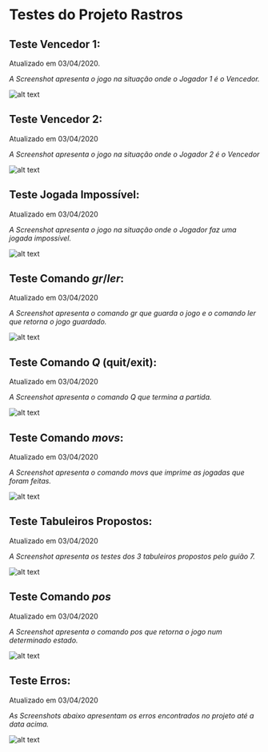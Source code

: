 # Testes do Projeto Rastros

## Teste Vencedor 1:
Atualizado em 03/04/2020.

_A Screenshot apresenta o jogo na situação onde o Jogador 1 é o Vencedor._

![alt text](https://github.com/Alef-Keuffer/LA1PL2G1/blob/master/Testes/Screens/Jogador%201.png)


## Teste Vencedor 2:
Atualizado em 03/04/2020

_A Screenshot apresenta o jogo na situação onde o Jogador 2 é o Vencedor_

![alt text](https://github.com/Alef-Keuffer/LA1PL2G1/blob/master/Testes/Screens/Jogador%202.png)


## Teste Jogada Impossível:
Atualizado em 03/04/2020

_A Screenshot apresenta o jogo na situação onde o Jogador faz uma jogada impossível._

![alt text](https://github.com/Alef-Keuffer/LA1PL2G1/blob/master/Testes/Screens/Jogada%20Invalida.png)


## Teste Comando _gr_/_ler_:
Atualizado em 03/04/2020

_A Screenshot apresenta o comando gr que guarda o jogo e o comando ler que retorna o jogo guardado._

![alt text](https://github.com/Alef-Keuffer/LA1PL2G1/link-da-screen.png)


## Teste Comando _Q_ (quit/exit):
Atualizado em 03/04/2020

_A Screenshot apresenta o comando Q que termina a partida._

![alt text](https://github.com/Alef-Keuffer/LA1PL2G1/blob/master/Testes/Screens/Comando%20Q%20(quit).png)


## Teste Comando _movs_:
Atualizado em 03/04/2020

_A Screenshot apresenta o comando movs que imprime as jogadas que foram feitas._

![alt text](https://github.com/Alef-Keuffer/LA1PL2G1/blob/master/Testes/Screens/Comando%20Movs.png)


## Teste Tabuleiros Propostos:
Atualizado em 03/04/2020

_A Screenshot apresenta os testes dos 3 tabuleiros propostos pelo guião 7._

![alt text](https://github.com/Alef-Keuffer/LA1PL2G1/blob/master/Testes/Screens/3%20Tabuleiros.png)


## Teste Comando _pos_
Atualizado em 03/04/2020

_A Screenshot apresenta o comando pos que retorna o jogo num determinado estado._

![alt text](https://github.com/Alef-Keuffer/LA1PL2G1/link-da-screen.png)


## Teste Erros:
Atualizado em 03/04/2020

_As Screenshots abaixo apresentam os erros encontrados no projeto até a data acima._

![alt text](https://github.com/Alef-Keuffer/LA1PL2G1/link-da-screen.png)
